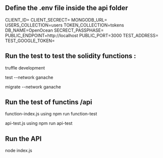 ## Define the .env file inside the api folder

CLIENT_ID=
CLIENT_SECRECT=
MONGODB_URL=
USERS_COLLECTION=users
TOKEN_COLLECTION=tokens
DB_NAME=OpenOcean
SECRECT_PASSPHASE=
PUBLIC_ENDPOINT=http://localhost
PUBLIC_PORT=3000
TEST_ADDRESS=
TEST_GOOGLE_TOKEN=


## Run the test to test the solidity functions  :

truffle development

test --network ganache

migrate --network ganache 


## Run the test of functins  /api 

function-index.js using npm run function-test

api-test.js using npm run api-test

## Run the API 

node index.js
